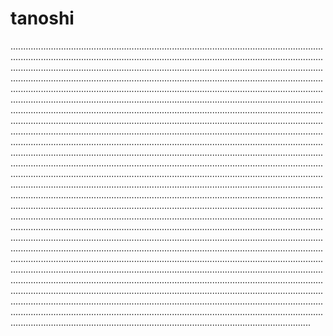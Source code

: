 # tanoshi

...............................................................................................................................................................................................................................................................................................................................................................................................................................................................................................................................................................................................................................................................................................................................................................................................................................................................................................................................................................................................................................................................................................................................................................................................................................................................................................................................................................................................................................................................................................................................................................................................................................................................................................................................................................................................................................................................................................................................................................................................................................................................................................................................................................................................................................................................................................................................................................................................................................................................................................................................................................................................................................................................................................................................................................................................................................................................................................................................................................................................................................................................................................................................................................................................................................................................................................................................................................................................................................................................................